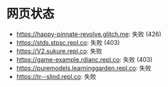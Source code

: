 # 网页状态
- https://happy-pinnate-revolve.glitch.me: 失败 (426)
- https://stds.stpsc.repl.co: 失败 (403)
- https://V2.sukure.repl.co: 失败
- https://game-example.rdianc.repl.co: 失败 (403)
- https://puremodels.learninggarden.repl.co: 失败
- https://tr--slind.repl.co: 失败
